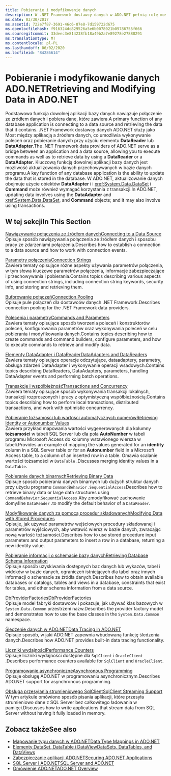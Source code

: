 ```yaml
---
title: Pobieranie i modyfikowanie danych
description: W .NET Framework dostawcy danych w ADO.NET pełnią rolę mostka między aplikacją a źródłem danych, aby odczytywać i aktualizować dane.
ms.date: 03/30/2017
ms.assetid: 722e7f87-3691-46c6-87e8-7d159722d675
ms.openlocfilehash: f916324dc829526a5e6b0078021b09786755f666
ms.sourcegitcommit: 33deec3e814238fb18a49b2a7e89278e27888291
ms.translationtype: MT
ms.contentlocale: pl-PL
ms.lasthandoff: 06/02/2020
ms.locfileid: "84286614"
---
```

# <a name="retrieving-and-modifying-data-in-adonet"></a><span data-ttu-id="0feac-103">Pobieranie i modyfikowanie danych ADO.NET</span><span class="sxs-lookup"><span data-stu-id="0feac-103">Retrieving and Modifying Data in ADO.NET</span></span>
<span data-ttu-id="0feac-104">Podstawowa funkcja dowolnej aplikacji bazy danych nawiązuje połączenie ze źródłem danych i pobiera dane, które zawiera.</span><span class="sxs-lookup"><span data-stu-id="0feac-104">A primary function of any database application is connecting to a data source and retrieving the data that it contains.</span></span> <span data-ttu-id="0feac-105">.NET Framework dostawcy danych ADO.NET służy jako Most między aplikacją a źródłem danych, co umożliwia wykonywanie poleceń oraz pobieranie danych przy użyciu elementu **DataReader** lub **DataAdapter**.</span><span class="sxs-lookup"><span data-stu-id="0feac-105">The .NET Framework data providers of ADO.NET serve as a bridge between an application and a data source, allowing you to execute commands as well as to retrieve data by using a **DataReader** or a **DataAdapter**.</span></span> <span data-ttu-id="0feac-106">Kluczową funkcją dowolnej aplikacji bazy danych jest możliwość aktualizowania danych przechowywanych w bazie danych programu.</span><span class="sxs-lookup"><span data-stu-id="0feac-106">A key function of any database application is the ability to update the data that is stored in the database.</span></span> <span data-ttu-id="0feac-107">W ADO.NET, aktualizowanie danych obejmuje użycie obiektów **DataAdapter** i i <xref:System.Data.DataSet> i **Command** może również wymagać korzystania z transakcji.</span><span class="sxs-lookup"><span data-stu-id="0feac-107">In ADO.NET, updating data involves using the **DataAdapter** and <xref:System.Data.DataSet>, and **Command** objects; and it may also involve using transactions.</span></span>  
  
## <a name="in-this-section"></a><span data-ttu-id="0feac-108">W tej sekcji</span><span class="sxs-lookup"><span data-stu-id="0feac-108">In This Section</span></span>  
 [<span data-ttu-id="0feac-109">Nawiązywanie połączenia ze źródłem danych</span><span class="sxs-lookup"><span data-stu-id="0feac-109">Connecting to a Data Source</span></span>](connecting-to-a-data-source.md)  
 <span data-ttu-id="0feac-110">Opisuje sposób nawiązywania połączenia ze źródłem danych i sposobu pracy ze zdarzeniami połączenia.</span><span class="sxs-lookup"><span data-stu-id="0feac-110">Describes how to establish a connection to a data source and how to work with connection events.</span></span>  
  
 [<span data-ttu-id="0feac-111">Parametry połączenia</span><span class="sxs-lookup"><span data-stu-id="0feac-111">Connection Strings</span></span>](connection-strings.md)  
 <span data-ttu-id="0feac-112">Zawiera tematy opisujące różne aspekty używania parametrów połączenia, w tym słowa kluczowe parametrów połączenia, informacje zabezpieczające i przechowywania i pobierania.</span><span class="sxs-lookup"><span data-stu-id="0feac-112">Contains topics describing various aspects of using connection strings, including connection string keywords, security info, and storing and retrieving them.</span></span>  
  
 [<span data-ttu-id="0feac-113">Buforowanie połączeń</span><span class="sxs-lookup"><span data-stu-id="0feac-113">Connection Pooling</span></span>](connection-pooling.md)  
 <span data-ttu-id="0feac-114">Opisuje pule połączeń dla dostawców danych .NET Framework.</span><span class="sxs-lookup"><span data-stu-id="0feac-114">Describes connection pooling for the .NET Framework data providers.</span></span>  
  
 [<span data-ttu-id="0feac-115">Polecenia i parametry</span><span class="sxs-lookup"><span data-stu-id="0feac-115">Commands and Parameters</span></span>](commands-and-parameters.md)  
 <span data-ttu-id="0feac-116">Zawiera tematy opisujące sposób tworzenia poleceń i konstruktorów poleceń, konfigurowania parametrów oraz wykonywania poleceń w celu pobierania i modyfikowania danych.</span><span class="sxs-lookup"><span data-stu-id="0feac-116">Contains topics describing how to create commands and command builders, configure parameters, and how to execute commands to retrieve and modify data.</span></span>  
  
 [<span data-ttu-id="0feac-117">Elementy DataAdapter i DataReader</span><span class="sxs-lookup"><span data-stu-id="0feac-117">DataAdapters and DataReaders</span></span>](dataadapters-and-datareaders.md)  
 <span data-ttu-id="0feac-118">Zawiera tematy opisujące operacje odczytujące, dataadaptery, parametry, obsługa zdarzeń DataAdapter i wykonywanie operacji wsadowych.</span><span class="sxs-lookup"><span data-stu-id="0feac-118">Contains topics describing DataReaders, DataAdapters, parameters, handling DataAdapter events and performing batch operations.</span></span>  
  
 [<span data-ttu-id="0feac-119">Transakcje i współbieżność</span><span class="sxs-lookup"><span data-stu-id="0feac-119">Transactions and Concurrency</span></span>](transactions-and-concurrency.md)  
 <span data-ttu-id="0feac-120">Zawiera tematy opisujące sposób wykonywania transakcji lokalnych, transakcji rozproszonych i pracy z optymistyczną współbieżnością.</span><span class="sxs-lookup"><span data-stu-id="0feac-120">Contains topics describing how to perform local transactions, distributed transactions, and work with optimistic concurrency.</span></span>  
  
 [<span data-ttu-id="0feac-121">Pobieranie tożsamości lub wartości automatycznych numerów</span><span class="sxs-lookup"><span data-stu-id="0feac-121">Retrieving Identity or Autonumber Values</span></span>](retrieving-identity-or-autonumber-values.md)  
 <span data-ttu-id="0feac-122">Zawiera przykład mapowania wartości wygenerowanych dla kolumny **tożsamości** w tabeli SQL Server lub dla pola **AutoNumber** w tabeli programu Microsoft Access do kolumny wstawionego wiersza w tabeli.</span><span class="sxs-lookup"><span data-stu-id="0feac-122">Provides an example of mapping the values generated for an **identity** column in a SQL Server table or for an **Autonumber** field in a Microsoft Access table, to a column of an inserted row in a table.</span></span> <span data-ttu-id="0feac-123">Omawia scalanie wartości tożsamości w `DataTable` .</span><span class="sxs-lookup"><span data-stu-id="0feac-123">Discusses merging identity values in a `DataTable`.</span></span>  
  
 [<span data-ttu-id="0feac-124">Pobieranie danych binarnych</span><span class="sxs-lookup"><span data-stu-id="0feac-124">Retrieving Binary Data</span></span>](retrieving-binary-data.md)  
 <span data-ttu-id="0feac-125">Opisuje sposób pobierania danych binarnych lub dużych struktur danych przy użyciu programu `CommandBehavior` .`SequentialAccess`</span><span class="sxs-lookup"><span data-stu-id="0feac-125">Describes how to retrieve binary data or large data structures using `CommandBehavior`.`SequentialAccess`</span></span> <span data-ttu-id="0feac-126">Aby zmodyfikować zachowanie domyślne `DataReader` .</span><span class="sxs-lookup"><span data-stu-id="0feac-126">to modify the default behavior of a `DataReader`.</span></span>  
  
 [<span data-ttu-id="0feac-127">Modyfikowanie danych za pomocą procedur składowanych</span><span class="sxs-lookup"><span data-stu-id="0feac-127">Modifying Data with Stored Procedures</span></span>](modifying-data-with-stored-procedures.md)  
 <span data-ttu-id="0feac-128">Opisuje, jak używać parametrów wejściowych procedury składowanej i parametrów wyjściowych, aby wstawić wiersz w bazie danych, zwracając nową wartość tożsamości.</span><span class="sxs-lookup"><span data-stu-id="0feac-128">Describes how to use stored procedure input parameters and output parameters to insert a row in a database, returning a new identity value.</span></span>  
  
 [<span data-ttu-id="0feac-129">Pobieranie informacji o schemacie bazy danych</span><span class="sxs-lookup"><span data-stu-id="0feac-129">Retrieving Database Schema Information</span></span>](retrieving-database-schema-information.md)  
 <span data-ttu-id="0feac-130">Opisuje sposób uzyskiwania dostępnych baz danych lub wykazów, tabel i widoków w bazie danych, ograniczeń istniejących dla tabel oraz innych informacji o schemacie ze źródła danych.</span><span class="sxs-lookup"><span data-stu-id="0feac-130">Describes how to obtain available databases or catalogs, tables and views in a database, constraints that exist for tables, and other schema information from a data source.</span></span>  
  
 [<span data-ttu-id="0feac-131">DbProviderFactories</span><span class="sxs-lookup"><span data-stu-id="0feac-131">DbProviderFactories</span></span>](dbproviderfactories.md)  
 <span data-ttu-id="0feac-132">Opisuje model fabryki dostawców i pokazuje, jak używać klas bazowych w `System.Data.Common` przestrzeni nazw.</span><span class="sxs-lookup"><span data-stu-id="0feac-132">Describes the provider factory model and demonstrates how to use the base classes in the `System.Data.Common` namespace.</span></span>  
  
 [<span data-ttu-id="0feac-133">Śledzenie danych w ADO.NET</span><span class="sxs-lookup"><span data-stu-id="0feac-133">Data Tracing in ADO.NET</span></span>](data-tracing.md)  
 <span data-ttu-id="0feac-134">Opisuje sposób, w jaki ADO.NET zapewnia wbudowaną funkcję śledzenia danych.</span><span class="sxs-lookup"><span data-stu-id="0feac-134">Describes how ADO.NET provides built-in data tracing functionality.</span></span>  
  
 [<span data-ttu-id="0feac-135">Liczniki wydajności</span><span class="sxs-lookup"><span data-stu-id="0feac-135">Performance Counters</span></span>](performance-counters.md)  
 <span data-ttu-id="0feac-136">Opisuje liczniki wydajności dostępne dla `SqlClient` i `OracleClient` .</span><span class="sxs-lookup"><span data-stu-id="0feac-136">Describes performance counters available for `SqlClient` and `OracleClient`.</span></span>  
  
 [<span data-ttu-id="0feac-137">Programowanie asynchroniczne</span><span class="sxs-lookup"><span data-stu-id="0feac-137">Asynchronous Programming</span></span>](asynchronous-programming.md)  
 <span data-ttu-id="0feac-138">Opisuje obsługę ADO.NET w programowaniu asynchronicznym.</span><span class="sxs-lookup"><span data-stu-id="0feac-138">Describes ADO.NET support for asynchronous programming.</span></span>  
  
 [<span data-ttu-id="0feac-139">Obsługa przesyłania strumieniowego SqlClient</span><span class="sxs-lookup"><span data-stu-id="0feac-139">SqlClient Streaming Support</span></span>](sqlclient-streaming-support.md)  
 <span data-ttu-id="0feac-140">W tym artykule omówiono sposób pisania aplikacji, które przesyła strumieniowo dane z SQL Server bez całkowitego ładowania w pamięci.</span><span class="sxs-lookup"><span data-stu-id="0feac-140">Discusses how to write applications that stream data from SQL Server without having it fully loaded in memory.</span></span>  
  
## <a name="see-also"></a><span data-ttu-id="0feac-141">Zobacz także</span><span class="sxs-lookup"><span data-stu-id="0feac-141">See also</span></span>

- [<span data-ttu-id="0feac-142">Mapowanie typu danych w ADO.NET</span><span class="sxs-lookup"><span data-stu-id="0feac-142">Data Type Mappings in ADO.NET</span></span>](data-type-mappings-in-ado-net.md)
- [<span data-ttu-id="0feac-143">Elementy DataSet, DataTable i DataView</span><span class="sxs-lookup"><span data-stu-id="0feac-143">DataSets, DataTables, and DataViews</span></span>](./dataset-datatable-dataview/index.md)
- [<span data-ttu-id="0feac-144">Zabezpieczanie aplikacji ADO.NET</span><span class="sxs-lookup"><span data-stu-id="0feac-144">Securing ADO.NET Applications</span></span>](securing-ado-net-applications.md)
- [<span data-ttu-id="0feac-145">SQL Server i ADO.NET</span><span class="sxs-lookup"><span data-stu-id="0feac-145">SQL Server and ADO.NET</span></span>](./sql/index.md)
- [<span data-ttu-id="0feac-146">Omówienie ADO.NET</span><span class="sxs-lookup"><span data-stu-id="0feac-146">ADO.NET Overview</span></span>](ado-net-overview.md)

